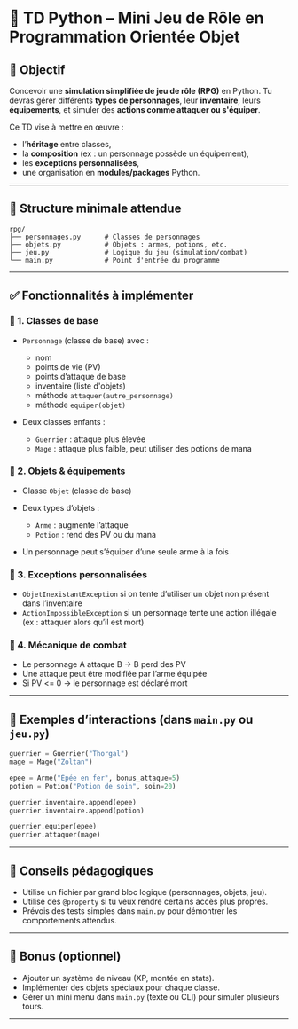 # 🧾 **TD Python – Mini Jeu de Rôle en Programmation Orientée Objet**

## 🎯 Objectif

Concevoir une **simulation simplifiée de jeu de rôle (RPG)** en Python.
Tu devras gérer différents **types de personnages**, leur **inventaire**, leurs **équipements**, et simuler des **actions comme attaquer ou s'équiper**.

Ce TD vise à mettre en œuvre :

* l’**héritage** entre classes,
* la **composition** (ex : un personnage possède un équipement),
* les **exceptions personnalisées**,
* une organisation en **modules/packages** Python.

---

## 📁 Structure minimale attendue

```
rpg/
├── personnages.py      # Classes de personnages
├── objets.py           # Objets : armes, potions, etc.
├── jeu.py              # Logique du jeu (simulation/combat)
└── main.py             # Point d'entrée du programme
```

---

## ✅ Fonctionnalités à implémenter

### 🔹 1. **Classes de base**

* `Personnage` (classe de base) avec :

  * nom
  * points de vie (PV)
  * points d’attaque de base
  * inventaire (liste d'objets)
  * méthode `attaquer(autre_personnage)`
  * méthode `equiper(objet)`

* Deux classes enfants :

  * `Guerrier` : attaque plus élevée
  * `Mage` : attaque plus faible, peut utiliser des potions de mana

### 🔹 2. **Objets & équipements**

* Classe `Objet` (classe de base)
* Deux types d’objets :

  * `Arme` : augmente l’attaque
  * `Potion` : rend des PV ou du mana
* Un personnage peut s’équiper d’une seule arme à la fois

### 🔹 3. **Exceptions personnalisées**

* `ObjetInexistantException` si on tente d’utiliser un objet non présent dans l’inventaire
* `ActionImpossibleException` si un personnage tente une action illégale (ex : attaquer alors qu’il est mort)

### 🔹 4. **Mécanique de combat**

* Le personnage A attaque B → B perd des PV
* Une attaque peut être modifiée par l’arme équipée
* Si PV <= 0 → le personnage est déclaré mort

---

## 🧪 Exemples d’interactions (dans `main.py` ou `jeu.py`)

```python
guerrier = Guerrier("Thorgal")
mage = Mage("Zoltan")

epee = Arme("Épée en fer", bonus_attaque=5)
potion = Potion("Potion de soin", soin=20)

guerrier.inventaire.append(epee)
guerrier.inventaire.append(potion)

guerrier.equiper(epee)
guerrier.attaquer(mage)
```

---

## 🧠 Conseils pédagogiques

* Utilise un fichier par grand bloc logique (personnages, objets, jeu).
* Utilise des `@property` si tu veux rendre certains accès plus propres.
* Prévois des tests simples dans `main.py` pour démontrer les comportements attendus.

---

## 🎁 Bonus (optionnel)

* Ajouter un système de niveau (XP, montée en stats).
* Implémenter des objets spéciaux pour chaque classe.
* Gérer un mini menu dans `main.py` (texte ou CLI) pour simuler plusieurs tours.

---